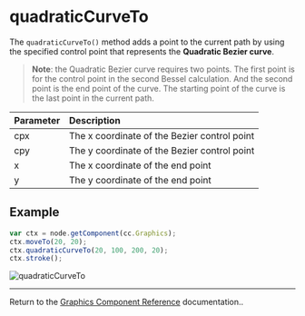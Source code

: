 # quadraticCurveTo

The `quadraticCurveTo()` method adds a point to the current path by using the specified control point that represents the **Quadratic Bezier curve**.

> **Note**: the Quadratic Bezier curve requires two points. The first point is for the control point in the second Bessel calculation. And the second point is the end point of the curve. The starting point of the curve is the last point in the current path.

| Parameter | Description
| :------------- | :---------- |
| cpx | The x coordinate of the Bezier control point
| cpy | The y coordinate of the Bezier control point
| x | The x coordinate of the end point
| y | The y coordinate of the end point

## Example

```javascript
var ctx = node.getComponent(cc.Graphics);
ctx.moveTo(20, 20);
ctx.quadraticCurveTo(20, 100, 200, 20);
ctx.stroke();
```

![quadraticCurveTo](graphics/quadraticCurveTo.png)

<hr>

Return to the [Graphics Component Reference](../../components/graphics.md) documentation..

